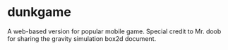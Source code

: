 # dunkgame

A web-based version for popular mobile game. 
Special credit to Mr. doob for sharing the gravity simulation box2d document. 
